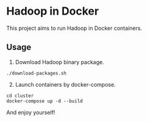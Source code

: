 # Hadoop in Docker

This project aims to run Hadoop in Docker containers.

## Usage

1. Download Hadoop binary package.

```
./download-packages.sh
```

2. Launch containers by docker-compose.

```
cd cluster
docker-compose up -d --build
```

And enjoy yourself!
